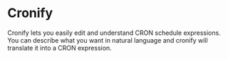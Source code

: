 # Cronify

Cronify lets you easily edit and understand CRON schedule expressions. You can describe what you want in natural language and cronify will translate it into a CRON expression.
